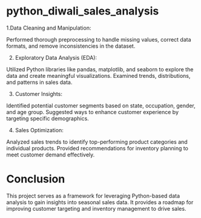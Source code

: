 # python_diwali_sales_analysis

 1.Data Cleaning and Manipulation:

 Performed thorough preprocessing to handle missing values, correct data formats, and remove inconsistencies in the dataset.

2. Exploratory Data Analysis (EDA):

  Utilized Python libraries like pandas, matplotlib, and seaborn to explore the data and create meaningful visualizations.
  Examined trends, distributions, and patterns in sales data.

3. Customer Insights:

  Identified potential customer segments based on state, occupation, gender, and age group.
  Suggested ways to enhance customer experience by targeting specific demographics.

4. Sales Optimization:

  Analyzed sales trends to identify top-performing product categories and individual products.
  Provided recommendations for inventory planning to meet customer demand effectively.


# Conclusion #

This project serves as a framework for leveraging Python-based data analysis to gain insights into seasonal sales data. It provides a roadmap for improving customer  targeting and inventory management to drive sales.

